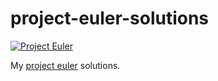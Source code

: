 # project-euler-solutions

[![Project Euler](https://projecteuler.net/profile/quatran.png)](https://projecteuler.net/)


My [project euler](https://projecteuler.net/) solutions.

